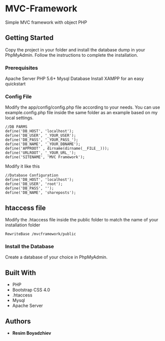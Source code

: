
# MVC-Framework

Simple MVC framework with object PHP

## Getting Started

Copy the project in your folder and install the database dump in your PhpMyAdmin. Follow the instructions to complete the installation.

### Prerequisites

Apache Server
PHP 5.6+
Mysql Database
Install XAMPP for an easy quickstart

### Config File

Modify the app/config/config.php file according to your needs. You can use example.config.php file inside the same folder as an example based on my local settings.
    
 ```
 //DB PARMS
 define('DB_HOST', 'localhost');
 define('DB_USER', '_YOUR_USER');
 define('DB_PASS', '_YOUR_PASS_');
 define('DB_NAME', '_YOUR_DBNAME');
 define('APPROOT' , dirname(dirname(__FILE__)));
 define('URLROOT', '_YOUR_URL_');
 define('SITENAME', 'MVC Framework');
 ```
Modify it like this

```
//Database Configuration
define('DB_HOST', 'localhost');
define('DB_USER', 'root');
define('DB_PASS', '');
define('DB_NAME', 'shareposts');
```

## htaccess file

Modify the .htaccess file inside the public folder to match the name of your installation folder

```
RewriteBase /mvcframework/public
```

### Install the Database

Create a database of your choice in PhpMyAdmin.

## Built With

*  PHP
*  Bootstrap CSS 4.0
* .htaccess
*  Mysql 
*  Apache Server

## Authors

* **Resim Boyadzhiev** 
